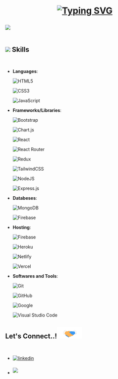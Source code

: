 <h1 align="center">


 <a href="https://git.io/typing-svg"><img src="https://readme-typing-svg.demolab.com?font=Fira+Code&duration=3000&pause=500&color=134357&center=true&vCenter=true&width=435&lines=Code+is+freedom;Self-Taught+Web+Developer;I+love+to+learn+new+stuff;" alt="Typing SVG" /></a>

</h1>



<img src="https://user-images.githubusercontent.com/73097560/115834477-dbab4500-a447-11eb-908a-139a6edaec5c.gif"><br><br>



## <img src="https://media2.giphy.com/media/QssGEmpkyEOhBCb7e1/giphy.gif?cid=ecf05e47a0n3gi1bfqntqmob8g9aid1oyj2wr3ds3mg700bl&rid=giphy.gif" width ="25"><b> Skills</b>

<br>



- **Languages**: 

  ![HTML5](https://img.shields.io/badge/html5-%23E34F26.svg?style=for-the-badge&logo=html5&logoColor=white) 

  ![CSS3](https://img.shields.io/badge/css3-%231572B6.svg?style=for-the-badge&logo=css3&logoColor=white)

  ![JavaScript](https://img.shields.io/badge/javascript-%23323330.svg?style=for-the-badge&logo=javascript&logoColor=%23F7DF1E)



- **Frameworks/Libraries**:

  ![Bootstrap](https://img.shields.io/badge/bootstrap-%23563D7C.svg?style=for-the-badge&logo=bootstrap&logoColor=white)

  ![Chart.js](https://img.shields.io/badge/chart.js-F5788D.svg?style=for-the-badge&logo=chart.js&logoColor=white)

  ![React](https://img.shields.io/badge/react-%2320232a.svg?style=for-the-badge&logo=react&logoColor=%2361DAFB)

  ![React Router](https://img.shields.io/badge/React_Router-CA4245?style=for-the-badge&logo=react-router&logoColor=white)

  ![Redux](https://img.shields.io/badge/redux-%23593d88.svg?style=for-the-badge&logo=redux&logoColor=white)

  ![TailwindCSS](https://img.shields.io/badge/tailwindcss-%2338B2AC.svg?style=for-the-badge&logo=tailwind-css&logoColor=white)

  ![NodeJS](https://img.shields.io/badge/node.js-6DA55F?style=for-the-badge&logo=node.js&logoColor=white)

  ![Express.js](https://img.shields.io/badge/express.js-%23404d59.svg?style=for-the-badge&logo=express&logoColor=%2361DAFB)



- **Databeses**:

  ![MongoDB](https://img.shields.io/badge/MongoDB-%234ea94b.svg?style=for-the-badge&logo=mongodb&logoColor=white)

  ![Firebase](https://img.shields.io/badge/Firebase-039BE5?style=for-the-badge&logo=Firebase&logoColor=white)



- **Hosting**:

  ![Firebase](https://img.shields.io/badge/firebase-%23039BE5.svg?style=for-the-badge&logo=firebase)

  ![Heroku](https://img.shields.io/badge/heroku-%23430098.svg?style=for-the-badge&logo=heroku&logoColor=white)

  ![Netlify](https://img.shields.io/badge/netlify-%23000000.svg?style=for-the-badge&logo=netlify&logoColor=#00C7B7)

  ![Vercel](https://img.shields.io/badge/vercel-%23000000.svg?style=for-the-badge&logo=vercel&logoColor=white)



- **Softwares and Tools**:

  ![Git](https://img.shields.io/badge/git-%23F05033.svg?style=for-the-badge&logo=git&logoColor=white)

  ![GitHub](https://img.shields.io/badge/github-%23121011.svg?style=for-the-badge&logo=github&logoColor=white)

  ![Google](https://img.shields.io/badge/google-%234285F4.svg?style=for-the-badge&logo=google&logoColor=white)

  ![Visual Studio Code](https://img.shields.io/badge/Visual%20Studio%20Code-0078d7.svg?style=for-the-badge&logo=visual-studio-code&logoColor=white)





## <b> Let's Connect..!</b><img src="https://github.com/0xAbdulKhalid/0xAbdulKhalid/raw/main/assets/mdImages/handshake.gif" width ="80">

<br>

<div align='left'>



<ul>



<li>

<a href="https://linkedin.com/in/[Alessandro Parrilla](https://www.linkedin.com/in/alessandro-parrilla-dev/)" target="_blank">

<img src="https://img.shields.io/badge/linkedin: parrodiv-%2300acee.svg?color=405DE6&style=for-the-badge&logo=linkedin&logoColor=white" alt=linkedin style="margin-bottom: 5px;"/>

</a>

</li>



<br>



<li>

<a href="mailto:alessandro.parrilla.dev@gmail.com" target="_blank">

<img src="https://img.shields.io/badge/gmail:  parrodiv-%23EA4335.svg?style=for-the-badge&logo=gmail&logoColor=white" t=mail style="margin-bottom: 5px;" />

</a>

</li>

 </ul>

<div>

